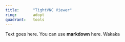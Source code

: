```yaml
---
title:      "TightVNC Viewer"
ring:       adopt
quadrant:   tools
---
```


Text goes here. You can use **markdown** here. Wakaka
